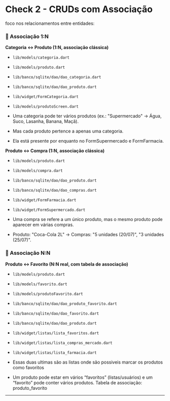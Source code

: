 # Check 2 - CRUDs com Associação
foco nos relacionamentos entre entidades:

### 📌 Associação 1:N
 **Categoria ↔ Produto (1:N, associação clássica)** 
- `lib/models/categoria.dart`
- `lib/models/produto.dart`

- `lib/banco/sqlite/dao/dao_categoria.dart`
- `lib/banco/sqlite/dao/dao_produto.dart`

- `lib/widget/FormCategoria.dart`
- `lib/models/produtoScreen.dart`

- Uma categoria pode ter vários produtos (ex.: "Supermercado" → Água, Suco, Lasanha, Banana, Maçã).
- Mas cada produto pertence a apenas uma categoria.
- Ela está presente por enquanto no FormSupermercado e FormFarmacia.

 **Produto ↔ Compra (1:N, associação clássica)** 
- `lib/models/produto.dart`
- `lib/models/compra.dart`

- `lib/banco/sqlite/dao/dao_produto.dart`
- `lib/banco/sqlite/dao/dao_compras.dart`

- `lib/widget/FormFarmacia.dart`
- `lib/widget/FormSupermercado.dart`

- Uma compra se refere a um único produto, mas o mesmo produto pode aparecer em várias compras.
- Produto: "Coca-Cola 2L" → Compras: "5 unidades (20/07)", "3 unidades (25/07)".


### 📌 Associação N:N
 **Produto ↔ Favorito (N:N real, com tabela de associação)** 

- `lib/models/produto.dart`
- `lib/models/favorito.dart`
- `lib/models/produtoFavorito.dart`

- `lib/banco/sqlite/dao/dao_produto_favorito.dart`
- `lib/banco/sqlite/dao/dao_favorito.dart`
- `lib/banco/sqlite/dao/dao_produto.dart`

- `lib/widget/listas/lista_favoritos.dart`
- `lib/widget/listas/lista_compras_mercado.dart`
- `lib/widget/listas/lista_farmacia.dart`
- Essas duas ultimas são as listas onde são possiveis marcar os produtos como favoritos

- Um produto pode estar em vários “favoritos” (listas/usuários) e um “favorito” pode conter vários produtos.
Tabela de associação: produto_favorito
---